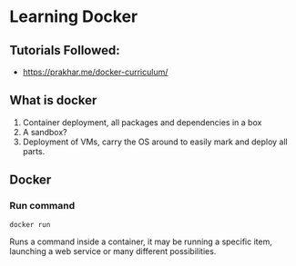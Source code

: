 # Learning Docker

## Tutorials Followed:

- https://prakhar.me/docker-curriculum/

## What is docker

1. Container deployment, all packages and dependencies in a box
2. A sandbox?
3. Deployment of VMs, carry the OS around to easily mark and deploy all parts.


## Docker

### Run command

``docker run``

Runs a command inside a container, it may be running a specific item, launching a web service
or many different possibilities.



